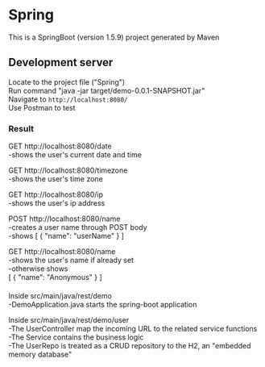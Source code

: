 # Spring
This is a SpringBoot (version 1.5.9) project generated by Maven

## Development server
Locate to the project file ("Spring")  
Run command "java -jar target/demo-0.0.1-SNAPSHOT.jar"  
Navigate to `http://localhost:8080/`  
Use Postman to test

### Result
GET http://localhost:8080/date  
  -shows the user's current date and time
  
GET http://localhost:8080/timezone  
  -shows the user's time zone
  
GET http://localhost:8080/ip  
  -shows the user's ip address
  
POST http://localhost:8080/name  
  -creates a user name through POST body   
  -shows [
          {
            "name": "userName"
          }
         ]
         
GET http://localhost:8080/name  
  -shows the user's name if already set  
  -otherwise shows  
         [
          {
            "name": "Anonymous"
          }
         ]

####
Inside src/main/java/rest/demo  
  -DemoApplication.java starts the spring-boot application

Inside src/main/java/rest/demo/user  
  -The UserController map the incoming URL to the related service functions  
  -The Service contains the business logic  
  -The UserRepo is treated as a CRUD repository to the H2, an "embedded memory database"    

